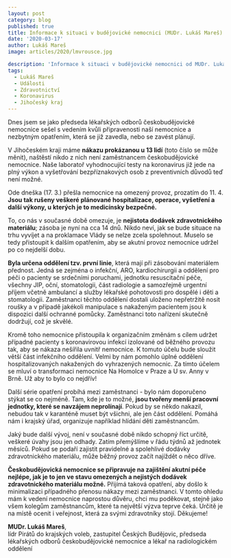 ```yaml
---
layout: post
category: blog
published: true
title: Informace k situaci v budějovické nemocnici (MUDr. Lukáš Mareš)
date: '2020-03-17'
author: Lukáš Mareš
image: articles/2020/lmvrousce.jpg

description: 'Informace k situaci v budějovické nemocnici od MUDr. Lukáše Mareše, zastupitele Českých Budějovic, předsedy lékařských odborů českobudějovické nemocnice a lékaře na radiologickém oddělení.'
tags:
  - Lukáš Mareš
  - Události
  - Zdravotnictví
  - Koronavirus
  - Jihočeský kraj
---
```

Dnes jsem se jako předseda lékařských odborů českobudějovické nemocnice sešel s vedením kvůli připravenosti naší nemocnice a nezbytným opatřením, která se již zavedla, nebo se zavést plánují.

V Jihočeském kraji máme **nákazu prokázanou u 13 lidí** (toto číslo se může měnit), naštěstí nikdo z nich není zaměstnancem českobudějovické nemocnice. Naše laboratoř vyhodnocující testy na koronavirus již jede na plný výkon a vyšetřování bezpříznakových osob z preventivních důvodů teď není možné.

Ode dneška (17. 3.) přešla nemocnice na omezený provoz, prozatím do 11. 4. **Jsou tak rušeny veškeré plánované hospitalizace, operace, vyšetření a další výkony, u kterých je to medicínsky bezpečné.** 

To, co nás v současné době omezuje, je **nejistota dodávek zdravotnického materiálu**; zásoba je nyní na cca 14 dnů. Nikdo neví, jak se bude situace na trhu vyvíjet a na proklamace Vlády se nelze zcela spolehnout. Muselo se tedy přistoupit k dalším opatřením, aby se akutní provoz nemocnice udržel po co nejdelší dobu. 

**Byla určena oddělení tzv. první linie**, která mají při zásobování materiálem přednost. Jedná se zejména o infekční, ARO, kardiochirurgii a oddělení pro péči o pacienty se srdečními poruchami, jednotku resuscitační péče, všechny JIP, oční, stomatologii, část radiologie a samozřejmě urgentní příjem včetně ambulancí a služby lékařské pohotovosti pro dospělé i děti a stomatologii. Zaměstnanci těchto oddělení dostali uloženo nepřetržitě nosit roušky a v případě jakékoli manipulace s nakaženým pacientem jsou k dispozici další ochranné pomůcky. Zaměstnanci toto nařízení skutečně dodržují, což je skvělé.

Kromě toho nemocnice přistoupila k organizačním změnám s cílem udržet případné pacienty s koronavirovou infekcí izolované od běžného provozu tak, aby se nákaza nešířila uvnitř nemocnice. K tomuto účelu bude sloužit větší část infekčního oddělení. Velmi by nám pomohlo úplné oddělení hospitalizovaných nakažených do vyhrazených nemocnic. Za tímto účelem se mluví o transformaci nemocnice Na Homolce v Praze a U sv. Anny v Brně. Už aby to bylo co nejdřív!

Další série opatření probíhá mezi zaměstnanci - bylo nám doporučeno stýkat se co nejméně. Tam, kde je to možné, **jsou tvořeny menší pracovní jednotky, které se navzájem neprolínají**. Pokud by se někdo nakazil, nebudou tak v karanténě muset být všichni, ale jen část oddělení. Pomáhá nám i krajský úřad, organizuje například hlídání dětí zaměstnancům.  

Jaký bude další vývoj, není v současné době nikdo schopný říct určitě, veškeré úvahy jsou jen odhady. Zatím přemýšlíme v řádu týdnů až jednotek měsíců. Pokud se podaří zajistit pravidelné a spolehlivé dodávky zdravotnického materiálu, může běžný provoz začít najíždět o něco dříve. 

**Českobudějovická nemocnice se připravuje na zajištění akutní péče nejlépe, jak je to jen ve stavu omezených a nejistých dodávek zdravotnického materiálu možné.** Přijímá taková opatření, aby došlo k minimalizaci případného přenosu nákazy mezi zaměstnanci. V tomto ohledu mám k vedení nemocnice naprostou důvěru, chci mu poděkovat, stejně jako všem kolegům zaměstnancům, které ta největší výzva teprve čeká. Určitě je na místě ocenit i veřejnost, která za svými zdravotníky stojí. Děkujeme!


**MUDr. Lukáš Mareš**,  
lídr Pirátů do krajských voleb, zastupitel Českých Budějovic, předseda lékařských odborů českobudějovické nemocnice a lékař na radiologickém oddělení
